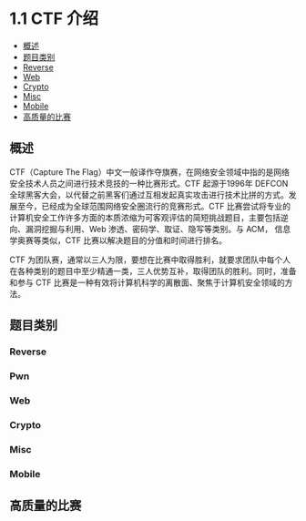 # 1.1 CTF 介绍

- [概述](#概述)
- [题目类别](#题目类别)
 - [Reverse](#reverse)
 - [Web](#web)
 - [Crypto](#crypto)
 - [Misc](#misc)
 - [Mobile](#mobile)
- [高质量的比赛](#高质量的比赛)


## 概述
CTF（Capture The Flag）中文一般译作夺旗赛，在网络安全领域中指的是网络安全技术人员之间进行技术竞技的一种比赛形式。CTF 起源于1996年 DEFCON 全球黑客大会，以代替之前黑客们通过互相发起真实攻击进行技术比拼的方式。发展至今，已经成为全球范围网络安全圈流行的竞赛形式。CTF 比赛尝试将专业的计算机安全工作许多方面的本质浓缩为可客观评估的简短挑战题目，主要包括逆向、漏洞挖掘与利用、Web 渗透、密码学、取证、隐写等类别。与 ACM， 信息学奥赛等类似，CTF 比赛以解决题目的分值和时间进行排名。

CTF 为团队赛，通常以三人为限，要想在比赛中取得胜利，就要求团队中每个人在各种类别的题目中至少精通一类，三人优势互补，取得团队的胜利。同时，准备和参与 CTF 比赛是一种有效将计算机科学的离散面、聚焦于计算机安全领域的方法。


## 题目类别
### Reverse

### Pwn

### Web

### Crypto

### Misc

### Mobile


## 高质量的比赛
